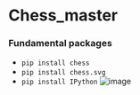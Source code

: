 # Chess_master
### Fundamental packages
- `pip install chess`
- `pip install chess.svg` 
- `pip install IPython`
![image](https://github.com/user-attachments/assets/77f3a2f4-6818-4216-aebb-cd3d9f3460e7)
